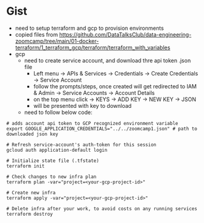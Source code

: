 # Gist
- need to setup terraform and gcp to provision environments
- copied files from https://github.com/DataTalksClub/data-engineering-zoomcamp/tree/main/01-docker-terraform/1_terraform_gcp/terraform/terraform_with_variables
- gcp
  - need to create service account, and download thre api token .json file
    - Left menu -> APIs & Services -> Credentials -> Create Credentials -> Service Account
    - follow the prompts/steps, once created will get redirected to IAM & Admin -> Service Accounts -> Account Details
    - on the top menu click -> KEYS -> ADD KEY -> NEW KEY -> JSON
    - will be presented with key to download
  - need to follow below code:

```shell
# adds account api token to GCP recognized environment variable
export GOOGLE_APPLICATION_CREDENTIALS="../../zoomcamp1.json" # path to downloaded json key

# Refresh service-account's auth-token for this session
gcloud auth application-default login

# Initialize state file (.tfstate)
terraform init

# Check changes to new infra plan
terraform plan -var="project=<your-gcp-project-id>"
```

```shell
# Create new infra
terraform apply -var="project=<your-gcp-project-id>"
```

```shell
# Delete infra after your work, to avoid costs on any running services
terraform destroy
```
